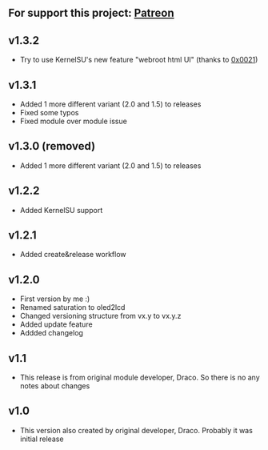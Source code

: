 For support this project: [Patreon](https://avalibeyaz.com/patreon)  
--------------

## v1.3.2
- Try to use KernelSU's new feature "webroot html UI" (thanks to [0x0021](https://github.com/0x0021))
  
## v1.3.1  
- Added 1 more different variant (2.0 and 1.5) to releases
- Fixed some typos
- Fixed module over module issue  

## v1.3.0 (removed)
- Added 1 more different variant (2.0 and 1.5) to releases
  
## v1.2.2
- Added KernelSU support    
  
## v1.2.1
- Added create&release workflow  
  
## v1.2.0  
- First version by me :)  
- Renamed saturation to oled2lcd  
- Changed versioning structure from vx.y to vx.y.z
- Added update feature  
- Addded changelog  
  
## v1.1  
- This release is from original module developer, Draco. So there is no any notes about changes  
  
## v1.0  
- This version also created by original developer, Draco. Probably it was initial release  
